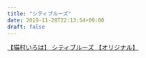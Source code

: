 ```yaml
---
title: "シティブルーズ"
date: 2019-11-28T22:13:54+09:00
draft: false
---
```


<script type="application/javascript" src="https://embed.nicovideo.jp/watch/sm36015699/script?w=640&h=360"></script><noscript><a href="https://www.nicovideo.jp/watch/sm36015699">【猫村いろは】 シティブルーズ 【オリジナル】</a></noscript>